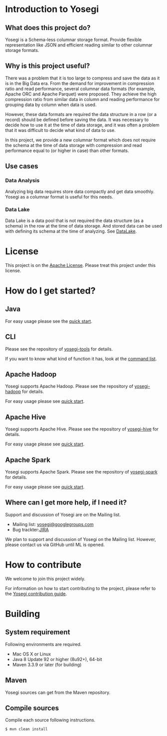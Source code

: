 <!---
  Licensed under the Apache License, Version 2.0 (the "License");
  you may not use this file except in compliance with the License.
  You may obtain a copy of the License at

   http://www.apache.org/licenses/LICENSE-2.0

  Unless required by applicable law or agreed to in writing, software
  distributed under the License is distributed on an "AS IS" BASIS,
  WITHOUT WARRANTIES OR CONDITIONS OF ANY KIND, either express or implied.
  See the License for the specific language governing permissions and
  limitations under the License. See accompanying LICENSE file.
-->
# Introduction to Yosegi
## What does this project do?
Yosegi is a Schema-less columnar storage format.
Provide flexible representation like JSON and efficient reading
similar to other columnar storage formats.


## Why is this project useful?
There was a problem that it is too large to compress
and save the data as it is in the Big Data era.
From the demand for improvement in compression ratio and read performance,
several columnar data formats (for example, Apache ORC and Apache Parquet)
were proposed.
They achieve the high compression ratio from similar data in column
and reading performance for grouping data by column when data is used.

However, these data formats are required
the data structure in a row (or a record) should be defined
before saving the data.
It was necessary to decide how to use it at the time of data storage,
and it was often a problem that it was difficult to decide
what kind of data to use.

In this project, we provide a new columnar format
which does not require the schema at the time of data storage
with compression and read performance equal to (or higher in case)
than other formats.


## Use cases
### Data Analysis
Analyzing big data requires store data compactly and get data smoothly.
Yosegi as a columnar format is useful for this needs.

### Data Lake
Data Lake is a data pool that is not required the data structure
(as a schema) in the row at the time of data storage.
And stored data can be used with defining its schema at the time of analyzing.
See [DataLake](https://en.wikipedia.org/wiki/Data_lake).

# License
This project is on the [Apache License](https://www.apache.org/licenses/LICENSE-2.0).
Please treat this project under this license.

# How do I get started?

## Java
For easy usage please see the [quick start](docs/java/quickstart.md).

## CLI
Please see the repository of [yosegi-tools](https://github.com/yahoojapan/yosegi-tools) for details.

If you want to know what kind of function it has, look at the [command list](https://github.com/yahoojapan/yosegi-tools/blob/master/docs/command_list.md).

## Apache Hadoop
Yosegi supports Apache Hadoop.
Please see the repository of [yosegi-hadoop](https://github.com/yahoojapan/yosegi-hadoop) for details.

For easy usage please see [quick start](https://github.com/yahoojapan/yosegi-hadoop/blob/master/docs/quickstart.md).

## Apache Hive
Yosegi supports Apache Hive.
Please see the repository of [yosegi-hive](https://github.com/yahoojapan/yosegi-hive) for details.

For easy usage please see [quick start](https://github.com/yahoojapan/yosegi-hive/blob/master/docs/quickstart.md).

## Apache Spark
Yosegi supports Apache Spark.
Please see the repository of [yosegi-spark](https://github.com/yahoojapan/yosegi-spark) for details.

For easy usage please see [quick start](https://github.com/yahoojapan/yosegi-spark/blob/master/docs/quickstart.md).

## Where can I get more help, if I need it?
Support and discussion of Yosegi are on the Mailing list.

* Mailing list: yosegi@googlegroups.com
* Bug trackter:[JIRA](https://yosegi.atlassian.net/projects/YOSEGI)

We plan to support and discussion of Yosegi on the Mailing list.
However, please contact us via GitHub until ML is opened.

# How to contribute
We welcome to join this project widely.

For information on how to start contributing to the project, please refer to the [Yosegi contribution guide](CONTRIBUTING.md).

# Building

## System requirement
Following environments are required.

* Mac OS X or Linux
* Java 8 Update 92 or higher (8u92+), 64-bit
* Maven 3.3.9 or later (for building)

## Maven
Yosegi sources can get from the Maven repository.

## Compile sources
Compile each source following instructions.

    $ mvn clean install
